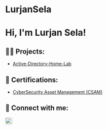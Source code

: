 # LurjanSela

<h1>Hi, I'm Lurjan Sela! <a href="https://www.linkedin.com/in/lurjansela/"> </a>

<h2>👨‍💻 Projects:</h2>

  - [Active-Directory-Home-Lab](https://github.com/LurjanSela/Active-Directory-Home-Lab)

  
<h2>📜 Certifications:</h2>

  - [CyberSecurity Asset Management (CSAM)](https://github.com/LurjanSela/Certifications/blob/main/CyberSecurity%20Asset%20Management%20(CSAM).pdf)

<h2> 🤳 Connect with me:</h2>

[<img align="left" alt="yourname | LinkedIn" width="22px" src="https://cdn.jsdelivr.net/npm/simple-icons@v3/icons/linkedin.svg" />][linkedin]

[linkedin]: https://linkedin.com/in/LurjanSela
